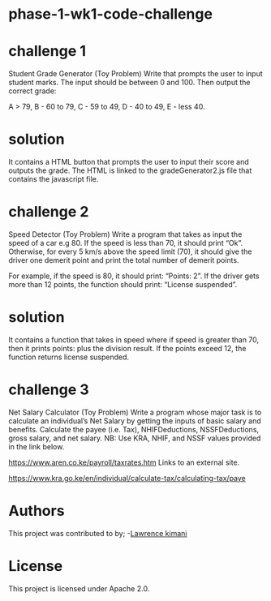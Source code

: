 # phase-1-wk1-code-challenge
# challenge 1
Student Grade Generator (Toy Problem)
Write that prompts the user to input student marks. The input should be between 0 and 100. Then output the correct grade: 

A > 79, B - 60 to 79, C -  59 to 49, D - 40 to 49, E - less 40.
# solution
It contains a HTML button that prompts the user to input their score and outputs the grade. The HTML is linked to the gradeGenerator2.js file that contains the javascript file.


# challenge 2
Speed Detector (Toy Problem)
Write a program that takes as input the speed of a car e.g 80. If the speed is less than 70, it should print “Ok”. Otherwise, for every 5 km/s above the speed limit (70), it should give the driver one demerit point and print the total number of demerit points.

For example, if the speed is 80, it should print: “Points: 2”. If the driver gets more than 12 points, the function should print: “License suspended”.
# solution
It contains a function that takes in speed where if speed is greater than 70, then it prints points: plus the division result. If the points exceed 12, the function returns license suspended.


# challenge 3
Net Salary Calculator (Toy Problem)
Write a program whose major task is to calculate an individual’s Net Salary by getting the inputs of basic salary and benefits. Calculate the payee (i.e. Tax), NHIFDeductions, NSSFDeductions, gross salary, and net salary. 
NB: Use KRA, NHIF, and NSSF values provided in the link below.

https://www.aren.co.ke/payroll/taxrates.htm Links to an external site.  

https://www.kra.go.ke/en/individual/calculate-tax/calculating-tax/paye


# Authors
This project was contributed to by;
-[Lawrence kimani]("https://github.com/Lawrence137/phase-1-wk1-code-challenge")

# License
This project is licensed under Apache 2.0.
